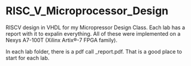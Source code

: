 # RISC_V_Microprocessor_Design
RISCV design in VHDL for my Micropressor Design Class. Each lab has a report with it to expalin everything. All of these were implemented on a Nexys A7-100T (Xilinx Artix®-7 FPGA family).

In each lab folder, there is a pdf call <something>_report.pdf. That is a good place to start for each lab.
